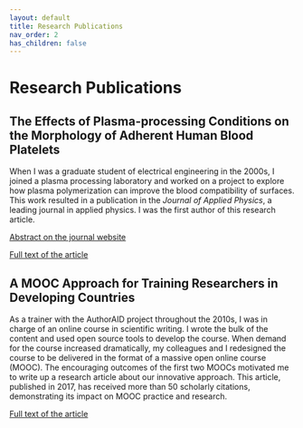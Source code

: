 ```yaml
---
layout: default
title: Research Publications
nav_order: 2
has_children: false
---
```


# Research Publications

## The Effects of Plasma-processing Conditions on the Morphology of Adherent Human Blood Platelets

When I was a graduate student of electrical engineering in the 2000s, I joined a plasma processing laboratory and worked on a project to explore how plasma polymerization can improve the blood compatibility of surfaces. This work resulted in a publication in the *Journal of Applied Physics*, a leading journal in applied physics. I was the first author of this research article.

[Abstract on the journal website](https://pubs.aip.org/aip/jap/article-abstract/103/9/093302/899157/The-effects-of-plasma-processing-conditions-on-the)

[Full text of the article](https://pptl.engr.wisc.edu/images/publications/6.pdf)

## A MOOC Approach for Training Researchers in Developing Countries

As a trainer with the AuthorAID project throughout the 2010s, I was in charge of an online course in scientific writing. I wrote the bulk of the content and used open source tools to develop the course. When demand for the course increased dramatically, my colleagues and I redesigned the course to be delivered in the format of a massive open online course (MOOC). The encouraging outcomes of the first two MOOCs motivated me to write up a research article about our innovative approach. This article, published in 2017, has received more than 50 scholarly citations, demonstrating its impact on MOOC practice and research.

[Full text of the article](https://openpraxis.org/articles/10.5944/openpraxis.9.1.476)

